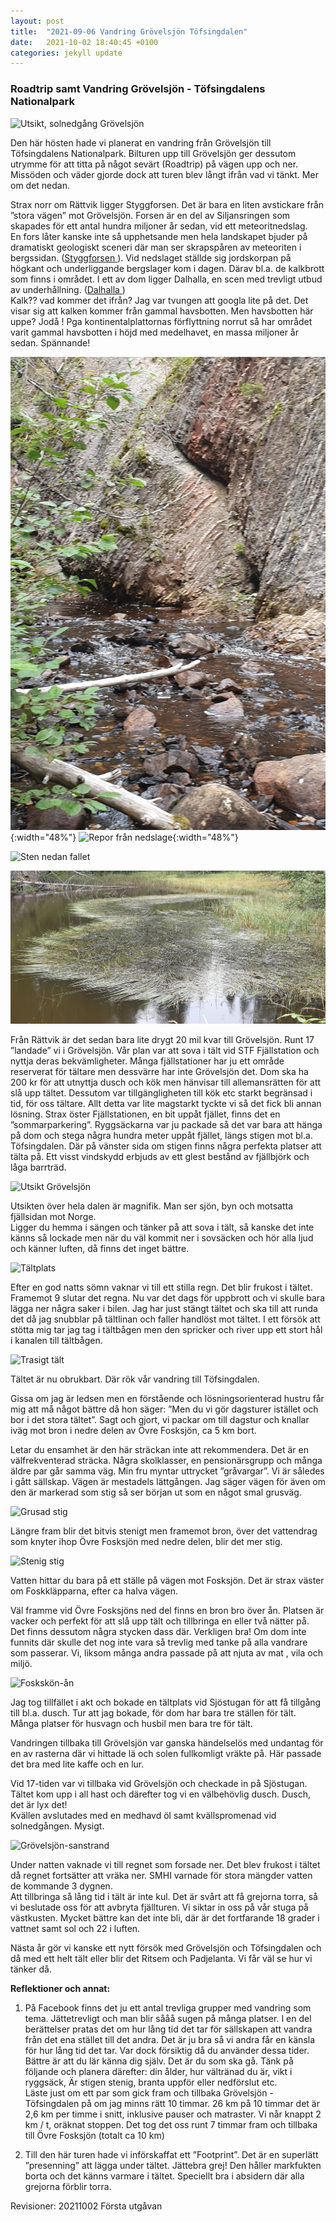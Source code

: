 ```yaml
---
layout: post
title:  "2021-09-06 Vandring Grövelsjön Töfsingdalen"
date:   2021-10-02 18:40:45 +0100
categories: jekyll update
---
```

<h3>Roadtrip samt Vandring Grövelsjön - Töfsingdalens Nationalpark</h3>

![Utsikt, solnedgång Grövelsjön](/img/GrövelsjönTöfsingdalen1/grövels-Solnedg_DSC04023.JPG "Utsikt, solnedgång Grövelsjön")

Den här hösten hade vi planerat en vandring från Grövelsjön till Töfsingdalens Nationalpark. Bilturen upp till Grövelsjön ger dessutom utrymme för att titta på något sevärt (Roadtrip) på vägen upp och ner.
Missöden och väder gjorde dock att turen blev långt ifrån vad vi tänkt. Mer om det nedan.

Strax norr om Rättvik ligger Styggforsen. Det är bara en liten avstickare från ”stora vägen” mot Grövelsjön. Forsen är en del av Siljansringen som skapades för ett antal hundra miljoner år sedan, vid ett meteoritnedslag. <br> 
En fors låter kanske inte så upphetsande men hela landskapet bjuder på dramatiskt geologiskt sceneri där man ser skrapspåren av meteoriten i bergssidan.
(<a href="https://www.lansstyrelsen.se/dalarna/besoksmal/naturreservat/rattvik/styggforsen.html" target="_top">Styggforsen </a>).
Vid nedslaget ställde sig jordskorpan på högkant och underliggande bergslager kom i dagen. Därav bl.a. de kalkbrott som finns i området. I ett av dom ligger Dalhalla, en scen med trevligt utbud av underhållning. (<a href="https://www.dalhalla.se/" target="_top">Dalhalla </a>)<br>
Kalk?? vad kommer det ifrån? Jag var tvungen att googla lite på det. Det visar sig att kalken kommer från gammal havsbotten. Men havsbotten här uppe? Jodå ! Pga kontinentalplattornas förflyttning norrut så har området varit gammal havsbotten i höjd med medelhavet, en massa miljoner år sedan. Spännande!

![Repor från nedslaget](/img/GrövelsjönTöfsingdalen1/Styggf-reporBäck_20210907_131808_crop2.jpg "Repor"){:width="48%"} ![Repor från nedslage](/img/GrövelsjönTöfsingdalen1/Styggf-repor_DSC04009.JPG  "Repo"){:width="48%"}

![Sten nedan fallet](/img/GrövelsjönTöfsingdalen1/Styggf-sten_20210907_131646.jpg "Sten") 

![Vass i kvarndammen](/img/GrövelsjönTöfsingdalen1/Styggf-vass_20210907_133501.jpg "Vass")

Från Rättvik är det sedan bara lite drygt 20 mil kvar till Grövelsjön. Runt 17 ”landade” vi i Grövelsjön. Vår plan var att sova i tält vid STF Fjällstation och nyttja deras bekvämligheter.
Många fjällstationer har ju ett område reserverat för tältare men dessvärre har inte Grövelsjön det.
Dom ska ha 200 kr för att utnyttja dusch och kök men hänvisar till allemansrätten för att slå upp tältet. Dessutom var tillgängligheten till kök etc starkt begränsad i tid, för oss tältare. Allt detta var lite magstarkt tyckte vi så det fick bli annan lösning. 
Strax öster Fjällstationen, en bit uppåt fjället, finns det en ”sommarparkering”.
Ryggsäckarna var ju packade så det var bara att hänga på dom och  stega några hundra meter uppåt fjället, längs stigen mot bl.a. Töfsingdalen. Där på vänster sida om stigen finns några perfekta platser att tälta på. Ett visst vindskydd erbjuds av ett glest bestånd av fjällbjörk och låga barrträd. 

![Utsikt Grövelsjön](/img/GrövelsjönTöfsingdalen1/grövels-fötterUtsiktDSC03431.JPG "Utsikt Grövelsjön")

Utsikten över hela dalen är magnifik. Man ser sjön, byn och  motsatta fjällsidan mot Norge. <br>
Ligger du hemma i sängen och tänker på att sova i tält, så kanske det inte känns så lockade men när du väl kommit ner i sovsäcken och hör alla ljud och känner luften, då finns det inget bättre.

![Tältplats](/img/GrövelsjönTöfsingdalen1/grövels-tältDSC03428.JPG "Tältplats")

Efter en god natts sömn vaknar vi till ett stilla regn. Det blir frukost i tältet. 
Framemot 9 slutar det regna. 
Nu var det dags för uppbrott och vi skulle bara lägga ner några saker i bilen. Jag har just stängt tältet och ska till att runda det då jag snubblar på tältlinan och faller handlöst mot tältet.  I ett försök att stötta mig tar jag tag i tältbågen men den spricker och river upp ett stort hål i kanalen till tältbågen. 

![Trasigt tält](/img/GrövelsjönTöfsingdalen1/grövels_trasigtTält_20210908_083104.jpg "Trasigt tält")

Tältet är nu obrukbart. Där rök vår vandring till Töfsingdalen.

Gissa om jag är ledsen men en förstående och lösningsorienterad hustru får mig att må något bättre då hon säger: ”Men du vi gör dagsturer istället och bor i det stora tältet”.
Sagt och gjort, vi packar om till dagstur och knallar iväg mot bron i nedre delen av Övre Fosksjön, ca 5 km bort.

Letar du ensamhet är den här sträckan inte att rekommendera. Det är en välfrekventerad sträcka. Några skolklasser, en pensionärsgrupp och många äldre par går samma väg. Min fru myntar uttrycket ”gråvargar”. Vi är således i gått sällskap. Vägen är mestadels lättgången. Jag säger vägen för även om den är markerad som stig så ser början ut som en något smal grusväg.

![Grusad stig](/img/GrövelsjönTöfsingdalen1/Stigen-grusadDSC03433.JPG "Grusad stig")

 Längre fram blir det bitvis stenigt men framemot  bron, över det vattendrag som knyter ihop Övre Fosksjön med nedre delen, blir det mer stig.

![Stenig stig](/img/GrövelsjönTöfsingdalen1/Stigen-stenig_DSC04035.JPG "Stenig stig")

Vatten hittar du bara på ett ställe på vägen mot Fosksjön.  Det är strax väster om Foskkläpparna, efter ca halva vägen.

Väl framme vid Övre Fosksjöns ned del finns en bron bro över ån. Platsen är vacker och perfekt för att slå upp tält och tillbringa en eller två nätter på.  Det finns dessutom några stycken dass där. Verkligen bra! Om dom inte funnits där skulle det nog inte vara så trevlig med tanke på alla vandrare som passerar.
Vi, liksom många andra passade på att njuta av mat , vila och miljö. 

![Foskskön-ån](/img/GrövelsjönTöfsingdalen1/fosksjö-Ån1_DSC03437.JPG "Foskskön-ån")

Jag tog tillfället i akt och bokade en tältplats vid Sjöstugan för att få tillgång till bl.a. dusch.
Tur att jag bokade, för dom har bara tre ställen för tält. Många platser för husvagn och husbil men bara tre för tält.

Vandringen tillbaka till Grövelsjön var ganska händelselös med undantag för en av rasterna där vi hittade lä och solen fullkomligt vräkte på. Här passade det bra med lite kaffe och en lur.

Vid 17-tiden var vi tillbaka vid Grövelsjön och checkade in på Sjöstugan. Tältet kom upp i all hast och därefter tog vi en välbehövlig dusch. Dusch, det är lyx det!<br>
Kvällen avslutades med en medhavd öl samt kvällspromenad vid solnedgången. Mysigt.

![Grövelsjön-sanstrand](/img/GrövelsjönTöfsingdalen1/grövels-SandstrandSolnedg_DSC04051.JPG "Grövelsjön sanstrand")

Under natten vaknade vi till regnet som forsade ner. Det blev frukost i tältet då regnet fortsätter att vräka ner. 
SMHI varnade för stora mängder vatten de kommande 3 dygnen. <br>
Att tillbringa så lång tid i tält är inte kul. Det är svårt att få grejorna torra, så vi beslutade oss för att avbryta fjällturen. Vi siktar in oss på vår stuga på västkusten. Mycket bättre kan det inte bli, där är det fortfarande 18 grader i vattnet samt sol och 22 i luften.

Nästa år gör vi  kanske ett nytt försök med Grövelsjön och Töfsingdalen och då med ett helt tält eller blir det Ritsem och Padjelanta. Vi får väl se hur vi tänker då.

<b>Reflektioner och annat:</b>
1. På Facebook finns det ju ett antal trevliga grupper med vandring som tema. Jättetrevligt och man blir sååå sugen på många platser. 
I en del berättelser pratas det om hur lång tid det tar för sällskapen att vandra från det ena stället till det andra. Det är ju bra så vi andra får en känsla för hur lång tid det tar. Var dock försiktig då du använder dessa tider. Bättre är att du lär känna dig själv. Det är du som ska gå.
Tänk på följande och planera därefter:  din ålder, hur vältränad du är, vikt i ryggsäck, Är stigen stenig, branta uppför eller nedförslut etc. <br>
Läste just om ett par som gick fram och tillbaka Grövelsjön - Töfsingdalen på om jag minns rätt 10 timmar. 26 km på 10 timmar det är 2,6 km per timme i snitt, inklusive pauser och matraster.
Vi når knappt 2 km / t, oräknat stoppen. Det tog det oss runt 7 timmar fram och tillbaka till Övre Fosksjön  (totalt ca 10 km)

2. Till den här turen hade vi införskaffat ett ”Footprint”. Det är en superlätt ”presenning” att lägga under tältet. Jättebra grej! Den håller markfukten borta och det känns varmare i tältet. Speciellt bra i absidern där alla grejorna förblir torra.


Revisioner:
20211002 Första utgåvan

